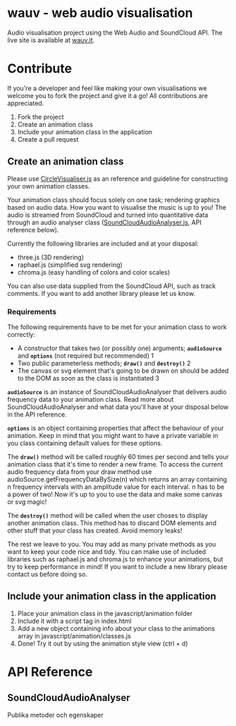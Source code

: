 # wauv - web audio visualisation
Audio visualisation project using the Web Audio and SoundCloud API. The live site is available at [wauv.it](http://wauv.it).

# Contribute
If you're a developer and feel like making your own visualisations we welcome you to fork the project and give it a go! All contributions are appreciated.

1. Fork the project
2. Create an animation class
3. Include your animation class in the application
4. Create a pull request

## Create an animation class
Please use [CircleVisualiser.js](javascript/animation/CircleVisualiser.js) as an reference and guideline for constructing your own animation classes.

Your animation class should focus solely on one task; rendering graphics based on audio data. How you want to visualise the music is up to you! The audio is streamed from SoundCloud and turned into quantitative data through an audio analyser class ([SoundCloudAudioAnalyser.js](javascript/SoundCloudAudioAnalyser.js), API reference below).

Currently the following libraries are included and at your disposal:
* three.js (3D rendering)
* raphael.js (simplified svg rendering)
* chroma.js (easy handling of colors and color scales)

You can also use data supplied from the SoundCloud API, such as track comments. If you want to add another library please let us know.

### Requirements
The following requirements have to be met for your animation class to work correctly:
* A constructor that takes two (or possibly one) arguments; **`audioSource`** and **`options`** (not required but recommended) 1
* Two public parameterless methods; **`draw()`** and **`destroy()`** 2
* The canvas or svg element that's going to be drawn on should be added to the DOM as soon as the class is instantiated 3

**`audioSource`** is an instance of SoundCloudAudioAnalyser that delivers audio frequency data to your animation class. Read more about SoundCloudAudioAnalyser and what data you'll have at your disposal below in the API reference.

**`options`** is an object containing properties that affect the behaviour of your animation. Keep in mind that you might want to have a private variable in you class containing default values for these options.

The **`draw()`** method will be called roughly 60 times per second and tells your animation class that it's time to render a new frame. To access the current audio frequency data from your draw method use audioSource.getFrequencyDataBySize(n) which returns an array containing n frequency intervals with an amplitude value for each interval. n has to be a power of two! Now it's up to you to use the data and make some canvas or svg magic!

The **`destroy()`** method will be called when the user choses to display another animation class. This method has to discard DOM elements and other stuff that your class has created. Avoid memory leaks!

The rest we leave to you. You may add as many private methods as you want to keep your code nice and tidy. You can make use of included libraries such as raphael.js and chroma.js to enhance your animations, but try to keep performance in mind! If you want to include a new library please contact us before doing so.

## Include your animation class in the application
1. Place your animation class in the javascript/animation folder
2. Include it with a script tag in index.html
3. Add a new object containing info about your class to the animations array in javascript/animation/classes.js
4. Done! Try it out by using the animation style view (ctrl + d)

# API Reference
## SoundCloudAudioAnalyser
Publika metoder och egenskaper
